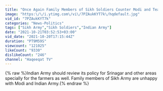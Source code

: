 ```yaml
---
title: "Once Again Family Members of Sikh Soldiers Counter Modi and Team"
image: "https:\/\/i.ytimg.com\/vi\/7PZAukKYT7k\/hqdefault.jpg"
vid_id: "7PZAukKYT7k"
categories: "News-Politics"
tags: ["Sikh Army","Sikh Soldiers","Indian Army"]
date: "2021-10-21T03:52:53+03:00"
vid_date: "2021-10-20T17:15:44Z"
duration: "PT9M59S"
viewcount: "121025"
likeCount: "9330"
dislikeCount: "246"
channel: "Haqeeqat TV"
---
```

{% raw %}Indian Army should review its policy for Srinagar and other areas specially for the farmers as well. Family members of Sikh Army are unhappy with Modi and Indian Army.{% endraw %}
